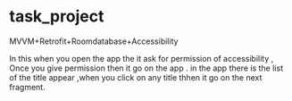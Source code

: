 # task_project
MVVM+Retrofit+Roomdatabase+Accessibility

In this when you open the app the it ask for permission of accessibility , Once you give permission then it go on the app .
in the app there is the list of the title appear ,when you click on any title thhen it go on the next fragment.

